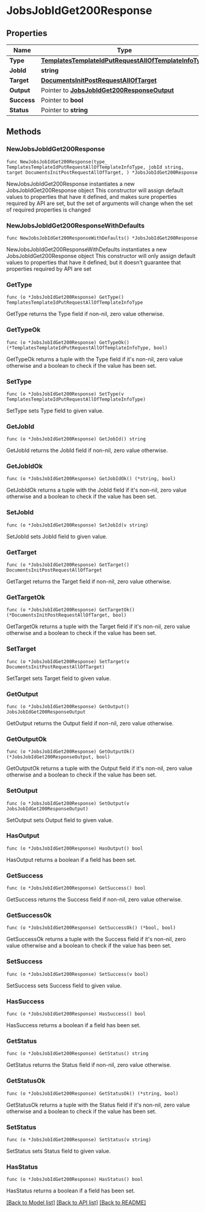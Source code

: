 # JobsJobIdGet200Response

## Properties

Name | Type | Description | Notes
------------ | ------------- | ------------- | -------------
**Type** | [**TemplatesTemplateIdPutRequestAllOfTemplateInfoType**](TemplatesTemplateIdPutRequestAllOfTemplateInfoType.md) |  | 
**JobId** | **string** |  | 
**Target** | [**DocumentsInitPostRequestAllOfTarget**](DocumentsInitPostRequestAllOfTarget.md) |  | 
**Output** | Pointer to [**JobsJobIdGet200ResponseOutput**](JobsJobIdGet200ResponseOutput.md) |  | [optional] 
**Success** | Pointer to **bool** |  | [optional] 
**Status** | Pointer to **string** |  | [optional] 

## Methods

### NewJobsJobIdGet200Response

`func NewJobsJobIdGet200Response(type_ TemplatesTemplateIdPutRequestAllOfTemplateInfoType, jobId string, target DocumentsInitPostRequestAllOfTarget, ) *JobsJobIdGet200Response`

NewJobsJobIdGet200Response instantiates a new JobsJobIdGet200Response object
This constructor will assign default values to properties that have it defined,
and makes sure properties required by API are set, but the set of arguments
will change when the set of required properties is changed

### NewJobsJobIdGet200ResponseWithDefaults

`func NewJobsJobIdGet200ResponseWithDefaults() *JobsJobIdGet200Response`

NewJobsJobIdGet200ResponseWithDefaults instantiates a new JobsJobIdGet200Response object
This constructor will only assign default values to properties that have it defined,
but it doesn't guarantee that properties required by API are set

### GetType

`func (o *JobsJobIdGet200Response) GetType() TemplatesTemplateIdPutRequestAllOfTemplateInfoType`

GetType returns the Type field if non-nil, zero value otherwise.

### GetTypeOk

`func (o *JobsJobIdGet200Response) GetTypeOk() (*TemplatesTemplateIdPutRequestAllOfTemplateInfoType, bool)`

GetTypeOk returns a tuple with the Type field if it's non-nil, zero value otherwise
and a boolean to check if the value has been set.

### SetType

`func (o *JobsJobIdGet200Response) SetType(v TemplatesTemplateIdPutRequestAllOfTemplateInfoType)`

SetType sets Type field to given value.


### GetJobId

`func (o *JobsJobIdGet200Response) GetJobId() string`

GetJobId returns the JobId field if non-nil, zero value otherwise.

### GetJobIdOk

`func (o *JobsJobIdGet200Response) GetJobIdOk() (*string, bool)`

GetJobIdOk returns a tuple with the JobId field if it's non-nil, zero value otherwise
and a boolean to check if the value has been set.

### SetJobId

`func (o *JobsJobIdGet200Response) SetJobId(v string)`

SetJobId sets JobId field to given value.


### GetTarget

`func (o *JobsJobIdGet200Response) GetTarget() DocumentsInitPostRequestAllOfTarget`

GetTarget returns the Target field if non-nil, zero value otherwise.

### GetTargetOk

`func (o *JobsJobIdGet200Response) GetTargetOk() (*DocumentsInitPostRequestAllOfTarget, bool)`

GetTargetOk returns a tuple with the Target field if it's non-nil, zero value otherwise
and a boolean to check if the value has been set.

### SetTarget

`func (o *JobsJobIdGet200Response) SetTarget(v DocumentsInitPostRequestAllOfTarget)`

SetTarget sets Target field to given value.


### GetOutput

`func (o *JobsJobIdGet200Response) GetOutput() JobsJobIdGet200ResponseOutput`

GetOutput returns the Output field if non-nil, zero value otherwise.

### GetOutputOk

`func (o *JobsJobIdGet200Response) GetOutputOk() (*JobsJobIdGet200ResponseOutput, bool)`

GetOutputOk returns a tuple with the Output field if it's non-nil, zero value otherwise
and a boolean to check if the value has been set.

### SetOutput

`func (o *JobsJobIdGet200Response) SetOutput(v JobsJobIdGet200ResponseOutput)`

SetOutput sets Output field to given value.

### HasOutput

`func (o *JobsJobIdGet200Response) HasOutput() bool`

HasOutput returns a boolean if a field has been set.

### GetSuccess

`func (o *JobsJobIdGet200Response) GetSuccess() bool`

GetSuccess returns the Success field if non-nil, zero value otherwise.

### GetSuccessOk

`func (o *JobsJobIdGet200Response) GetSuccessOk() (*bool, bool)`

GetSuccessOk returns a tuple with the Success field if it's non-nil, zero value otherwise
and a boolean to check if the value has been set.

### SetSuccess

`func (o *JobsJobIdGet200Response) SetSuccess(v bool)`

SetSuccess sets Success field to given value.

### HasSuccess

`func (o *JobsJobIdGet200Response) HasSuccess() bool`

HasSuccess returns a boolean if a field has been set.

### GetStatus

`func (o *JobsJobIdGet200Response) GetStatus() string`

GetStatus returns the Status field if non-nil, zero value otherwise.

### GetStatusOk

`func (o *JobsJobIdGet200Response) GetStatusOk() (*string, bool)`

GetStatusOk returns a tuple with the Status field if it's non-nil, zero value otherwise
and a boolean to check if the value has been set.

### SetStatus

`func (o *JobsJobIdGet200Response) SetStatus(v string)`

SetStatus sets Status field to given value.

### HasStatus

`func (o *JobsJobIdGet200Response) HasStatus() bool`

HasStatus returns a boolean if a field has been set.


[[Back to Model list]](../README.md#documentation-for-models) [[Back to API list]](../README.md#documentation-for-api-endpoints) [[Back to README]](../README.md)


